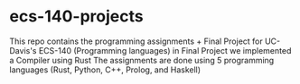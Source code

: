 # ecs-140-projects

This repo contains the programming assignments + Final Project for UC-Davis's ECS-140 (Programming languages) 
in Final Project we implemented a Compiler using Rust
The assignments are done using 5 programming languages (Rust, Python, C++, Prolog, and Haskell)
